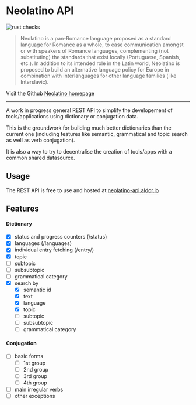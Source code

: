 # Neolatino API 
![rust checks](https://github.com/neolatino/neolatino-api/actions/workflows/rust.yml/badge.svg?branch=master)

> Neolatino is a pan-Romance language proposed as a standard language for Romance as a whole, to ease communication amongst or with speakers of Romance languages, complementing (not substituting) the standards that exist locally (Portuguese, Spanish, etc.). In addition to its intended role in the Latin world, Neolatino is proposed to build an alternative language policy for Europe in combination with interlanguages for other language families (like Interslavic).

Visit the Github [Neolatino homepage](https://github.com/neolatino)

---

A work in progress general REST API to simplify the developement of tools/applications using dictionary or conjugation data.

This is the groundwork for building much better dictionaries than the current one (including features like semantic, grammatical and topic search as well as verb conjugation).

It is also a way to try to decentralise the creation of tools/apps with a common shared datasource.

## Usage

The REST API is free to use and hosted at [neolatino-api.aldor.io](https://neolatino-api.aldor.io)

## Features

#### Dictionary
- [x] status and progress counters (/status)
- [x] languages (/languages)
- [x] individual entry fetching (/entry/<id>)
- [x] topic
- [ ] subtopic
- [ ] subsubtopic
- [ ] grammatical category
- [x] search by
  - [x] semantic id
  - [x] text
  - [x] language
  - [x] topic
  - [ ] subtopic
  - [ ] subsubtopic
  - [ ] grammatical category

#### Conjugation
- [ ] basic forms
  - [ ] 1st group
  - [ ] 2nd group
  - [ ] 3rd group
  - [ ] 4th group
- [ ] main irregular verbs
- [ ] other exceptions